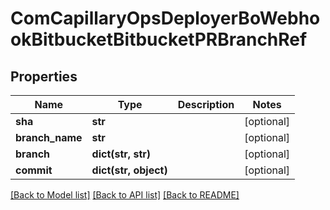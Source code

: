 # ComCapillaryOpsDeployerBoWebhookBitbucketBitbucketPRBranchRef

## Properties
Name | Type | Description | Notes
------------ | ------------- | ------------- | -------------
**sha** | **str** |  | [optional] 
**branch_name** | **str** |  | [optional] 
**branch** | **dict(str, str)** |  | [optional] 
**commit** | **dict(str, object)** |  | [optional] 

[[Back to Model list]](../README.md#documentation-for-models) [[Back to API list]](../README.md#documentation-for-api-endpoints) [[Back to README]](../README.md)

